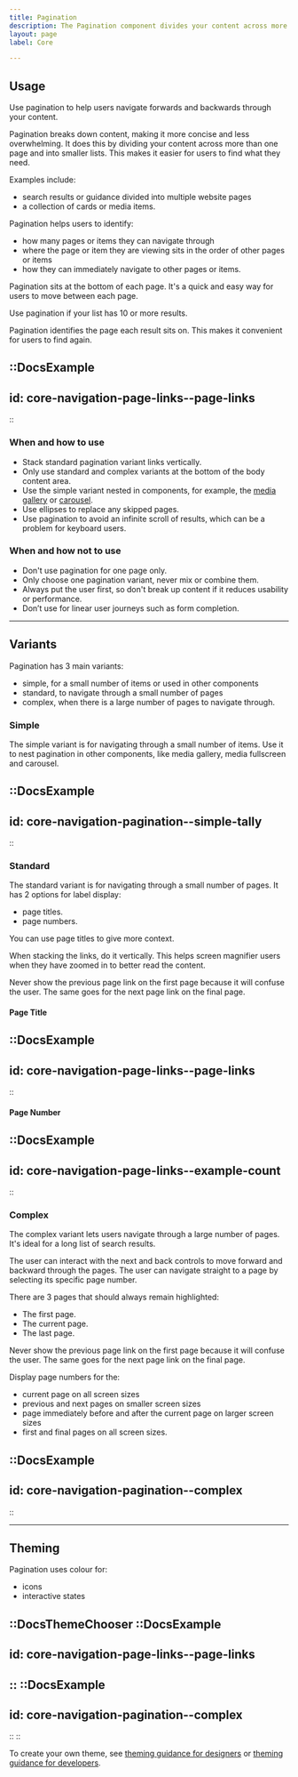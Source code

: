 ```yaml
---
title: Pagination
description: The Pagination component divides your content across more than one page into smaller lists to help users navigate forward and backwards.
layout: page
label: Core

---
```


## Usage

Use pagination to help users navigate forwards and backwards through your content.

Pagination breaks down content, making it more concise and less overwhelming. It does this by dividing your content across more than one page and into smaller lists. This makes it easier for users to find what they need.

Examples include:

- search results or guidance divided into multiple website pages
- a collection of cards or media items.

Pagination helps users to identify:

- how many pages or items they can navigate through
- where the page or item they are viewing sits in the order of other pages or items
- how they can immediately navigate to other pages or items.

Pagination sits at the bottom of each page. It's a quick and easy way for users to move between each page.

Use pagination if your list has 10 or more results.

Pagination identifies the page each result sits on. This makes it convenient for users to find again.

::DocsExample
---
id: core-navigation-page-links--page-links
---
::

### When and how to use

- Stack standard pagination variant links vertically.
- Only use standard and complex variants at the bottom of the body content area.
- Use the simple variant nested in components, for example, the [media gallery](/design-system/components/media-gallery/) or [carousel](/design-system/components/carousel/).
- Use ellipses to replace any skipped pages.
- Use pagination to avoid an infinite scroll of results, which can be a problem for keyboard users.

### When and how not to use

- Don't use pagination for one page only.
- Only choose one pagination variant, never mix or combine them.
- Always put the user first, so don't break up content if it reduces usability or performance.
- Don’t use for linear user journeys such as form completion.

---

## Variants

Pagination has 3 main variants:

- simple, for a small number of items or used in other components
- standard, to navigate through a small number of pages
- complex, when there is a large number of pages to navigate through.

### Simple

The simple variant is for navigating through a small number of items. Use it to nest pagination in other components, like media gallery, media fullscreen and carousel.

::DocsExample
---
id: core-navigation-pagination--simple-tally
---
::

### Standard

The standard variant is for navigating through a small number of pages. It has 2 options for label display:

- page titles.
- page numbers.

You can use page titles to give more context.

When stacking the links, do it vertically. This helps screen magnifier users when they have zoomed in to better read the content.

Never show the previous page link on the first page because it will confuse the user. The same goes for the next page link on the final page.

#### Page Title

::DocsExample
---
id: core-navigation-page-links--page-links
---
::

#### Page Number

::DocsExample
---
id: core-navigation-page-links--example-count
---
::

### Complex

The complex variant lets users navigate through a large number of pages. It's ideal for a long list of search results.

The user can interact with the next and back controls to move forward and backward through the pages. The user can navigate straight to a page by selecting its specific page number.

There are 3 pages that should always remain highlighted:

- The first page.
- The current page.
- The last page.

Never show the previous page link on the first page because it will confuse the user. The same goes for the next page link on the final page.

Display page numbers for the:

- current page on all screen sizes
- previous and next pages on smaller screen sizes
- page immediately before and after the current page on larger screen sizes
- first and final pages on all screen sizes.

::DocsExample
---
id: core-navigation-pagination--complex
---
::

---

## Theming

Pagination uses colour for:

- icons
- interactive states

::DocsThemeChooser
  ::DocsExample
  ---
  id: core-navigation-page-links--page-links
  ---
  ::
  ::DocsExample
  ---
  id: core-navigation-pagination--complex
  ---
  ::
::

To create your own theme, see [theming guidance for designers]() or [theming guidance for developers]().
